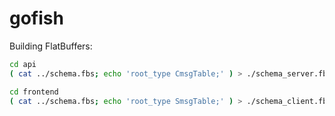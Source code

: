 # gofish

Building FlatBuffers:

```sh
cd api
( cat ../schema.fbs; echo 'root_type CmsgTable;' ) > ./schema_server.fbs; flatc --rust -o src/ ./schema_server.fbs
```

```sh
cd frontend
( cat ../schema.fbs; echo 'root_type SmsgTable;' ) > ./schema_client.fbs; flatc --ts -o src/ ./schema_client.fbs
```
